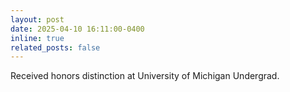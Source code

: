 ```yaml
---
layout: post
date: 2025-04-10 16:11:00-0400
inline: true
related_posts: false
---
```

Received honors distinction at University of Michigan Undergrad.
